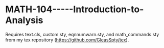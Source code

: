 # MATH-104-----Introduction-to-Analysis

Requires text.cls, custom.sty, eqnnumwarn.sty, and math_commands.sty from my tex repository (https://github.com/GleasSpty/tex).
